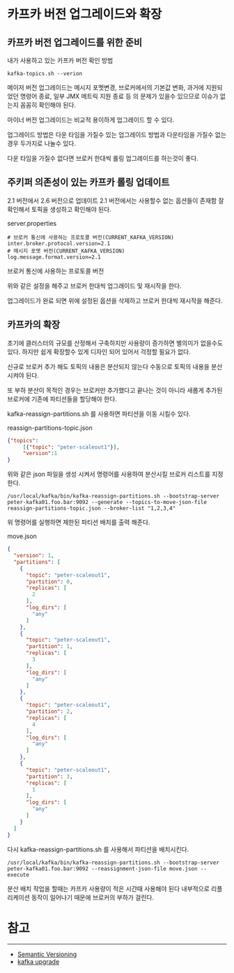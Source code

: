 # 카프카 버전 업그레이드와 확장
## 카프카 버전 업그레이드를 위한 준비

내가 사용하고 있는 카프카 버전 확인 방법

```shell
kafka-topics.sh --verion 
```

메이저 버전 업그레이드는 메시지 포멧변경, 브로커에서의 기본값 변화, 과거에 지원되었던 명령어 종료, 일부 JMX 메트릭 지원 종료 등 의 문제가 있을수 있으므로 이슈가 없는지 꼼꼼히 확인해야 된다.

마이너 버전 업그레이드는 비교적 용이하게 업그레이드 할 수 있다.

업그레이드 방법은 다운 타임을 가질수 있는 업그레이드 방법과 다운타임을 가질수 없는 경우 두가지로 나눌수 있다.

다운 타임을 가질수 없다면 브로커 한대씩 롤링 업그레이드를 하는것이 좋다.

## 주키퍼 의존성이 있는 카프카 롤링 업데이트

2.1 버전에서 2.6 버전으로 업데이트 2.1 버전에서는 사용할수 없는 옵션들이 존재함 잘 확인해서 토픽을 생성하고 확인해야 된다.

server.properties
```properties
# 브로커 통신에 사용하는 프로토콜 버전(CURRENT_KAFKA_VERSION)
inter.broker.protocol.version=2.1
# 메시지 포멧 버전(CURRENT_KAFKA_VERSION)
log.message.format.version=2.1
```

브로커 통신에 사용하는 프로토콜 버전

위와 같은 설정을 해주고 브로커 한대씩 업그래이드 및 재시작을 한다.

업그레이드가 완료 되면 위에 설정된 옵션을 삭제하고 브로커 한대씩 재시작을 해준다.

## 카프카의 확장

초기에 클러스터의 규모를 산정해서 구축하지만 사용량이 증가하면 별의미가 없을수도 있다.
하지만 쉽게 확장할수 있게 디자인 되어 있어서 걱정할 필요가 없다.

신규로 브로커 추가 해도 토픽의 내용은 분산되지 않는다 수동으로 토픽의 내용을 분산 시켜야 된다.

또 부하 분산이 목적인 경우는 브로커만 추가했다고 끝나는 것이 아니라 새롭게 추가된 브로커에 기존에 파티션들을 할당해야 한다.

kafka-reassign-partitions.sh 를 사용하면 파티션을 이동 시킬수 있다.

reassign-partitions-topic.json
```json
{"topics":
     [{"topic": "peter-scaleout1"}],
     "version":1
}
```

위와 같은 json 파일을 생성 시켜서 명령어를 사용하여 분산시킬 브로커 리스트를 지정한다.

```shell
/usr/local/kafka/bin/kafka-reassign-partitions.sh --bootstrap-server peter-kafka01.foo.bar:9092 --generate --topics-to-move-json-file reassign-partitions-topic.json --broker-list "1,2,3,4"

```

위 명령어를 실행하면 제한된 파티션 배치를 출력 해준다.

move.json
```json
{
  "version": 1,
  "partitions": [
    {
      "topic": "peter-scaleout1",
      "partition": 0,
      "replicas": [
        2
      ],
      "log_dirs": [
        "any"
      ]
    },
    {
      "topic": "peter-scaleout1",
      "partition": 1,
      "replicas": [
        3
      ],
      "log_dirs": [
        "any"
      ]
    },
    {
      "topic": "peter-scaleout1",
      "partition": 2,
      "replicas": [
        4
      ],
      "log_dirs": [
        "any"
      ]
    },
    {
      "topic": "peter-scaleout1",
      "partition": 3,
      "replicas": [
        1
      ],
      "log_dirs": [
        "any"
      ]
    }
  ]
}
```

다시 kafka-reassign-partitions.sh 를 사용해서 파티션을 배치시킨다.

```shell
/usr/local/kafka/bin/kafka-reassign-partitions.sh --bootstrap-server peter-kafka01.foo.bar:9092 --reassignment-json-file move.json --execute

```

분산 배치 작업을 할때는 카프카 사용량이 적은 시간때 사용해야 된다 내부적으로 리플리케이션 동작이 일어나기 때문에 브로커의 부하가 걸린다.

# 참고

------
* [Semantic Versioning](https://semver.org/lang/ko/)
* [kafka upgrade](https://kafka.apache.org/documentation/#upgrade)

